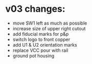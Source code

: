 v03 changes:
============

- move SW1 left as much as possible
- increase size of upper right cutout
- add fiducial marks for p&p
- switch logo to front copper
- add U1 & U2 orientation marks
- replace VCC pour with rail
- ground pot housing